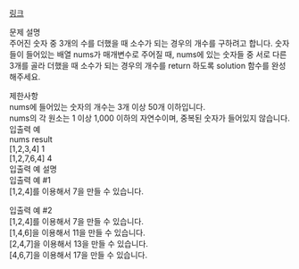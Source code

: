 <a href="https://programmers.co.kr/learn/courses/30/lessons/12977">링크</a><br>

문제 설명<br>
주어진 숫자 중 3개의 수를 더했을 때 소수가 되는 경우의 개수를 구하려고 합니다. 숫자들이 들어있는 배열 nums가 매개변수로 주어질 때, nums에 있는 숫자들 중 서로 다른 3개를 골라 더했을 때 소수가 되는 경우의 개수를 return 하도록 solution 함수를 완성해주세요.<br>

제한사항<br>
nums에 들어있는 숫자의 개수는 3개 이상 50개 이하입니다.<br>
nums의 각 원소는 1 이상 1,000 이하의 자연수이며, 중복된 숫자가 들어있지 않습니다.<br>
입출력 예<br>
nums result<br>
[1,2,3,4] 1<br>
[1,2,7,6,4] 4<br>
입출력 예 설명<br>
입출력 예 #1<br>
[1,2,4]를 이용해서 7을 만들 수 있습니다.<br>

입출력 예 #2<br>
[1,2,4]를 이용해서 7을 만들 수 있습니다.<br>
[1,4,6]을 이용해서 11을 만들 수 있습니다.<br>
[2,4,7]을 이용해서 13을 만들 수 있습니다.<br>
[4,6,7]을 이용해서 17을 만들 수 있습니다.<br>
